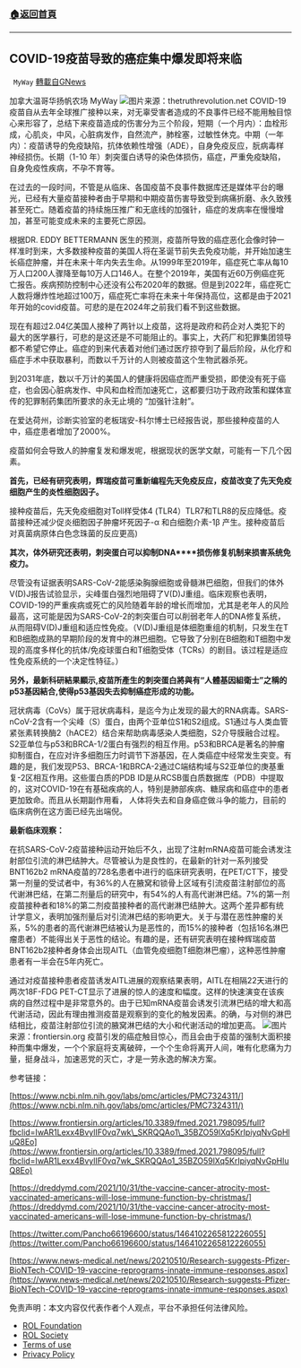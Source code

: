 ###  [:house:返回首頁](https://github.com/ourhimalayas/txt)
---


## COVID-19疫苗导致的癌症集中爆发即将来临
` MyWay` [轉載自GNews](https://gnews.org/zh-hans/1826031/)

加拿大温哥华扬帆农场 MyWay
![](https://assets.gnews.org/wp-content/uploads/2022/01/thetruthrevolution.net-2.jpg)图片来源：thetruthrevolution.net
COVID-19疫苗自从去年全球推广接种以来，对无辜受害者造成的不良事件已经不能用触目惊心来形容了，总结下来疫苗造成的伤害分为三个阶段，短期（一个月内）：血栓形成，心肌炎，中风，心脏病发作，自然流产，肺栓塞，过敏性休克。中期（一年内）：疫苗诱导的免疫缺陷，抗体依赖性增强（ADE），自身免疫反应，朊病毒样神经损伤。长期（1-10 年）刺突蛋白诱导的染色体损伤，癌症，严重免疫缺陷，自身免疫性疾病，不孕不育等。

在过去的一段时间，不管是从临床、各国疫苗不良事件数据库还是媒体平台的曝光，已经有大量疫苗接种者由于早期和中期疫苗伤害导致受到病痛折磨、永久致残甚至死亡。随着疫苗的持续施压推广和无底线的加强针，癌症的发病率在慢慢增加，甚至可能变成未来的主要死亡原因。

根据DR. EDDY BETTERMANN 医生的预测，疫苗所导致的癌症恶化会像时钟一样准时到来，大多数接种疫苗的美国人将在圣诞节前失去免疫功能，并开始加速生长癌症肿瘤，并在未来十年内失去生命。从1999年至2019年，癌症死亡率从每10万人口200人骤降至每10万人口146人。在整个2019年，美国有近60万例癌症死亡报告。疾病预防控制中心还没有公布2020年的数据。但是到2022年，癌症死亡人数将爆炸性地超过100万，癌症死亡率将在未来十年保持高位，这都是由于2021年开始的covid疫苗。可悲的是在2024年之前我们看不到这些数据。

现在有超过2.04亿美国人接种了两针以上疫苗，这将是政府和药企对人类犯下的最大的医学暴行，可悲的是这还是不可能阻止的。事实上，大药厂和犯罪集团领导都不希望它停止。癌症的到来代表着对他们通过医疗掠夺到了最后阶段，从化疗和癌症手术中获取暴利，而数以千万计的人则被疫苗这个生物武器杀死。

到2031年底，数以千万计的美国人的健康将因癌症而严重受损，即使没有死于癌症，也会因心脏病发作、中风和血栓而加速死亡，这都要归功于政府政策和媒体宣传的犯罪制药集团所要求的永无止境的 “加强针注射”。

在爱达荷州，诊断实验室的老板瑞安-科尔博士已经报告说，那些接种疫苗的人中，癌症患者增加了2000%。

疫苗如何会导致人的肿瘤复发和爆发呢，根据现状的医学文献，可能有一下几个因素。

**首先，已经有研究表明，辉瑞疫苗可重新编程先天免疫反应，疫苗改变了先天免疫细胞产生的炎性细胞因子。**

接种疫苗后，先天免疫细胞对Toll样受体4 (TLR4）TLR7和TLR8的反应降低。疫苗接种还减少促炎细胞因子肿瘤坏死因子-α 和白细胞介素-1β 产生。接种疫苗后对真菌病原体白色念珠菌的反应更高)

**其次，体外研究还表明，刺突蛋白可以抑制DNA****损伤修复机制来损害系统免疫力。**

尽管没有证据表明SARS-CoV-2能感染胸腺细胞或骨髓淋巴细胞，但我们的体外V(D)J报告试验显示，尖峰蛋白强烈地阻碍了V(D)J重组。临床观察也表明，COVID-19的严重疾病或死亡的风险随着年龄的增长而增加，尤其是老年人的风险最高，这可能是因为SARS-CoV-2的刺突蛋白可以削弱老年人的DNA修复系统，从而阻碍V(D)J重组和适应性免疫。（V(D)J重组是体细胞重组的机制，只发生在T和B细胞成熟的早期阶段的发育中的淋巴细胞。它导致了分别在B细胞和T细胞中发现的高度多样化的抗体/免疫球蛋白和T细胞受体（TCRs）的剧目。该过程是适应性免疫系统的一个决定性特征。）

**另外，最新科研結果顯示,****疫苗所產生的刺突蛋白將與有“人體基因組衛士”之稱的p53****基因結合,****使得p53****基因失去抑制癌症形成的功能。**

冠状病毒（CoVs）属于冠状病毒科，是迄今为止发现的最大的RNA病毒。SARS-nCoV-2含有一个尖峰（S）蛋白，由两个亚单位S1和S2组成。S1通过与人类血管紧张素转换酶2（hACE2）结合来帮助病毒感染人类细胞，S2介导膜融合过程。S2亚单位与p53和BRCA-1/2蛋白有强烈的相互作用。p53和BRCA是著名的肿瘤抑制蛋白，在应对许多细胞压力时调节下游基因，在人类癌症中经常发生突变。有趣的是，我们发现P53、BRCA-1和BRCA-2通过C端结构域与S2亚单位的庚基重复-2区相互作用。这些蛋白质的PDB ID是从RCSB蛋白质数据库（PDB）中提取的，这对COVID-19在有基础疾病的人，特别是肺部疾病、糖尿病和癌症中的患者更加致命。而且从长期副作用看， 人体将失去和自身癌症做斗争的能力，目前的临床病例在这方面已经先出端倪。

**最新临床观察：**

在抗SARS-CoV-2疫苗接种运动开始后不久，出现了注射mRNA疫苗可能会诱发注射部位引流的淋巴结肿大。尽管被认为是良性的，在最新的针对一系列接受BNT162b2 mRNA疫苗的728名患者中进行的临床研究表明，在PET/CT下，接受第一剂量的受试者中，有36%的人在腋窝和锁骨上区域有引流疫苗注射部位的高代谢淋巴结，在第二剂量后的研究中，有54%的人有高代谢淋巴结。7%的第一剂疫苗接种者和18%的第二剂疫苗接种者的高代谢淋巴结肿大。这两个差异都有统计学意义，表明加强剂量后对引流淋巴结的影响更大。关于与潜在恶性肿瘤的关系，5%的患者的高代谢淋巴结被认为是恶性的，而15%的接种者（包括16名淋巴瘤患者）不能得出关于恶性的结论。有趣的是，还有研究表明在接种辉瑞疫苗BNT162b2接种者身体会出现AITL（血管免疫细胞T细胞淋巴瘤），这种恶性肿瘤患者有一半会在5年内死亡。

通过对疫苗接种患者疫苗诱发AITL进展的观察结果表明，AITL在相隔22天进行的两次18F-FDG PET-CT显示了进展的惊人的速度和幅度。这样的快速演变在该疾病的自然过程中是非常意外的。由于已知mRNA疫苗会诱发引流淋巴结的增大和高代谢活动，因此有理由推测疫苗是观察到的变化的触发因素。的确，与对侧的淋巴结相比，疫苗注射部位引流的腋窝淋巴结的大小和代谢活动的增加更高。
![](https://assets.gnews.org/wp-content/uploads/2022/01/MyWay.jpg)图片来源：frontiersin.org
疫苗引发的癌症触目惊心，而且会由于疫苗的强制大面积接种而集中爆发，一个个家庭将支离破碎，一个个生命将离开人间，唯有化悲痛为力量，挺身战斗，加速恶党的灭亡，才是一劳永逸的解决方案。

参考链接：

[https://www.ncbi.nlm.nih.gov/labs/pmc/articles/PMC7324311/](https://www.ncbi.nlm.nih.gov/labs/pmc/articles/PMC7324311/)

[https://www.frontiersin.org/articles/10.3389/fmed.2021.798095/full?fbclid=IwAR1Lexx4BvylIF0vq7wk\_SKRQQAo1\_35BZO59lXq5KrIpiyqNvGpHluQ8Eo](https://www.frontiersin.org/articles/10.3389/fmed.2021.798095/full?fbclid=IwAR1Lexx4BvylIF0vq7wk_SKRQQAo1_35BZO59lXq5KrIpiyqNvGpHluQ8Eo)

[https://dreddymd.com/2021/10/31/the-vaccine-cancer-atrocity-most-vaccinated-americans-will-lose-immune-function-by-christmas/](https://dreddymd.com/2021/10/31/the-vaccine-cancer-atrocity-most-vaccinated-americans-will-lose-immune-function-by-christmas/)

[https://twitter.com/Pancho66196600/status/1464102265812226055](https://twitter.com/Pancho66196600/status/1464102265812226055)

[https://www.news-medical.net/news/20210510/Research-suggests-Pfizer-BioNTech-COVID-19-vaccine-reprograms-innate-immune-responses.aspx](https://www.news-medical.net/news/20210510/Research-suggests-Pfizer-BioNTech-COVID-19-vaccine-reprograms-innate-immune-responses.aspx)



 

免责声明：本文内容仅代表作者个人观点，平台不承担任何法律风险。

- [ROL Foundation](https://rolfoundation.org/)
- [ROL Society](https://rolsociety.org/)
- [Terms of use](https://gnews.org/terms-of-use-3/)
- [Privacy Policy](https://gnews.org/privacy-policy/)
